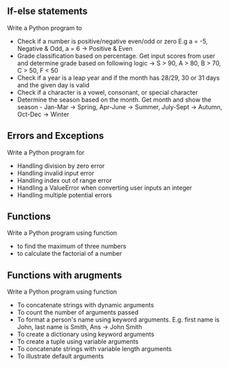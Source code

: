 ## If-else statements
Write a Python program to
- Check if a number is positive/negative even/odd or zero
    E.g a = -5, Negative & Odd, a = 6 -> Positive & Even
- Grade classification based on percentage. Get input scores from user and determine grade based on following logic -> S > 90, A > 80, B > 70, C > 50, F < 50
- Check if a year is a leap year and if the month has 28/29, 30 or 31 days and the given day is valid
- Check if a character is a vowel, consonant, or special character
- Determine the season based on the month. Get month and show the season - Jan-Mar ->  Spring, Apr-June ->  Summer, July-Sept ->  Autumn, Oct-Dec ->  Winter


## Errors and Exceptions
Write a Python program for
- Handling division by zero error
- Handling invalid input error
- Handling index out of range error
- Handling a ValueError when converting user inputs an integer
- Handling multiple potential errors

## Functions
Write a Python program using function
- to find the maximum of three numbers
- to calculate the factorial of a number

## Functions with arugments
Write a Python program using function
- To concatenate strings with dynamic arguments
- To count the number of arguments passed
- To format a person's name using keyword arguments. E.g. first name is John, last name is Smith, Ans -> John Smith
- To create a dictionary using keyword arguments
- To create a tuple using variable arguments
- To concatenate strings with variable length arguments
- To illustrate default arguments
